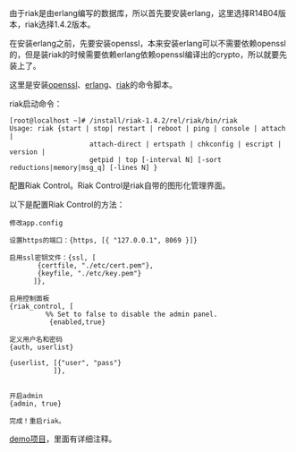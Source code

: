 由于riak是由erlang编写的数据库，所以首先要安装erlang，这里选择R14B04版本，riak选择1.4.2版本。

在安装erlang之前，先要安装openssl，本来安装erlang可以不需要依赖openssl的，但是装riak的时候需要依赖erlang依赖openssl编译出的crypto，所以就要先装上了。

这里是安装[openssl](https://github.com/ruanzhijun/share/blob/master/shell/install-erlang.sh)、[erlang](https://github.com/ruanzhijun/share/blob/master/shell/install-erlang.sh)、[riak](https://github.com/ruanzhijun/share/blob/master/shell/install-riak.sh)的命令脚本。

riak启动命令：
```
[root@localhost ~]# /install/riak-1.4.2/rel/riak/bin/riak
Usage: riak {start | stop| restart | reboot | ping | console | attach | 
                    attach-direct | ertspath | chkconfig | escript | version | 
                    getpid | top [-interval N] [-sort reductions|memory|msg_q] [-lines N] }
```

配置Riak Control。Riak Control是riak自带的图形化管理界面。

以下是配置Riak Control的方法：

```
修改app.config

设置https的端口：{https, [{ "127.0.0.1", 8069 }]}

启用ssl密钥文件：{ssl, [
       {certfile, "./etc/cert.pem"},
       {keyfile, "./etc/key.pem"}
      ]},
	  
启用控制面板
{riak_control, [
         %% Set to false to disable the admin panel.
          {enabled,true}

定义用户名和密码
{auth, userlist}

{userlist, [{"user", "pass"}
           ]},
		   
		
开启admin		
{admin, true}

完成！重启riak。
```

[demo项目](ssssssssssssssssssss)，里面有详细注释。
